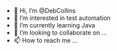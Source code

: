 - 👋 Hi, I’m @DebCollins
- 👀 I’m interested in test automation
- 🌱 I’m currently learning Java
- 💞️ I’m looking to collaborate on ...
- 📫 How to reach me ...

<!---
DebCollins/DebCollins is a ✨ special ✨ repository because its `README.md` (this file) appears on your GitHub profile.
You can click the Preview link to take a look at your changes.
--->
